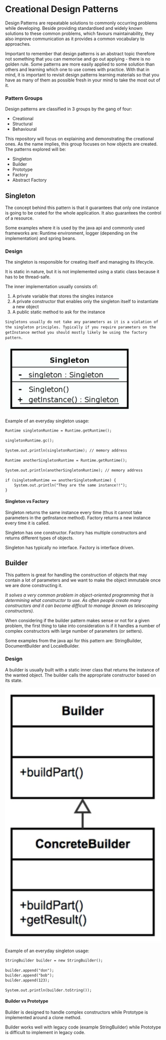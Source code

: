 # Creational Design Patterns

Design Patterns are repeatable solutions to commonly occurring problems while developing. Beside providing standardised
and widely known solutions to these common problems, which favours maintainability, they also improve communication as it
provides a common vocabulary to approaches.

Important to remember that design patterns is an abstract topic therefore not something that you can memorise and go out
applying - there is no golden rule. Some patterns are more easily applied to some solution than others and learning which 
one to use comes with practice. With that in mind, it is important to revisit design patterns learning materials so that
you have as many of them as possible fresh in your mind to take the most out of it.

### Pattern Groups

Design patterns are classified in 3 groups by the gang of four:

- Creational
- Structural
- Behavioural

This repository will focus on explaining and demonstrating the creational ones. As the name implies, this group focuses
on how objects are created. The patterns explored will be:

- Singleton
- Builder
- Prototype
- Factory
- Abstract Factory


## Singleton

The concept behind this pattern is that it guarantees that only one instance is going to be crated for the whole application.
It also guarantees the control of a resource. 

Some examples where it is used by the java api and commonly used frameworks are: Runtime environment, 
logger (depending on the implementation) and spring beans. 

### Design

The singleton is responsible for creating itself and managing its lifecycle.

It is static in nature, but it is not implemented using a static class because it has to be thread-safe.

The inner implementation usually consists of:

1. A private variable that stores the singles instance
2. A private constructor that enables only the singleton itself to instantiate a new object
3. A public static method to ask for the instance

`Singletons usually do not take any parameters as it is a violation of the singleton principles.
Typically if you require parameters on the getInstance method you should mostly likely be using the factory pattern.`

![Singleton Class Diagram](docs/singleton-class-diagram.png)

Example of an everyday singleton usage:

```
Runtime singletonRuntime = Runtime.getRuntime();

singletonRuntime.gc();

System.out.println(singletonRuntime); // memory address

Runtime anotherSingletonRuntime = Runtime.getRuntime();

System.out.println(anotherSingletonRuntime); // memory address

if (singletonRuntime == anotherSingletonRuntime) {
    System.out.println("They are the same instance!!");
}
```

#### Singleton vs Factory

Singleton returns the same instance every time (thus it cannot take parameters in the getInstance method). 
Factory returns a new instance every time it is called.

Singleton has one constructor. Factory has multiple constructors and returns different types of objects.

Singleton has typically no interface. Factory is interface driven.


## Builder

This pattern is great for handling the construction of objects that may contain a lot of parameters and we want to make the object
immutable once we are done constructing it.

*It solves a very common problem in object-oriented programming that is determining what constructor to use. As 
often people create many constructors and it can become difficult to manage (known as telescoping constructors).*

When considering if the builder pattern makes sense or not for a given problem, the first thing to take into consideration
is if it handles a number of complex constructors with large number of parameters (or setters). 

Some examples from the java api for this pattern are: StringBuilder, DocumentBuilder and LocaleBuilder.

### Design

A builder is usually built with a static inner class that returns the instance of the wanted object. The builder calls the 
appropriate constructor based on its state.

![Builder Class Diagram](docs/builder-class-diagram.png)

Example of an everyday singleton usage:

```
StringBuilder builder = new StringBuilder();

builder.append("don");
builder.append("bob");
builder.append(123);

System.out.println(builder.toString());
```

#### Builder vs Prototype

Builder is designed to handle complex constructors while Prototype is implemented around a clone method.

Builder works well with legacy code (example StringBuilder) while Prototype is difficult to implement in legacy code.


